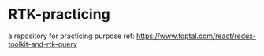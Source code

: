 # RTK-practicing

a repository for practicing purpose
ref: https://www.toptal.com/react/redux-toolkit-and-rtk-query
